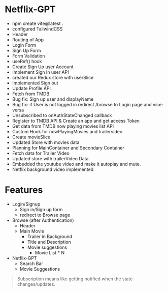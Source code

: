 # Netflix-GPT
- npm create vite@latest .
- configured TailwindCSS
- Header
- Routing of App
- Login Form
- Sign Up Form
- Form Validation
- useRef() hook
- Create Sign Up user Account
- Implement Sign In user API
- created our Redux store with userSlice
- Implemented Sign out
- Update Profile API
- Fetch from TMDB
- Bug fix: Sign up user and displayName
- Bug fix: if User is not logged in redirect /browse to Login page and vice-versa
- Unsubscribed to onAuthStateChanged callback
- Register to TMDB API & Create an app and get access Token
- Get data from TMDB now playing movies list API
- Custom Hook for nowPlayingMovies and trailervideo
- Create movieSlice
- Updated Store with movies data
- Planning for MainContainer and Secondary Container
- Fetch data for Trailer Video
- Updated store with trailerVideo Data
- Embedded the youtube video and make it autoplay and mute.
- Netflix background video implemented

# Features
- Login/Signup
    - Sign in/Sign up form
    - redirect to Browse page
- Browse (after Authentication)
    - Header
    - Main Movie
        - Trailer in Background
        - Title and Description
        - Movie suggestions
            - Movie List * N
- Netflix-GPT
    - Search Bar
    - Movie Suggestions



> Subscription means like getting notified when the state changes/updates.